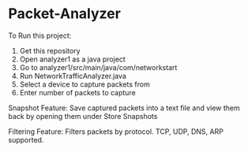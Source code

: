 # Packet-Analyzer
To Run this project:
1. Get this repository
2. Open analyzer1 as a java project
3. Go to analyzer1/src/main/java/com/networkstart
4. Run NetworkTrafficAnalyzer.java
5. Select a device to capture packets from
6. Enter number of packets to capture

Snapshot Feature:
Save captured packets into a text file and view them back by opening them under Store Snapshots

Filtering Feature:
Filters packets by protocol. TCP, UDP, DNS, ARP supported.
